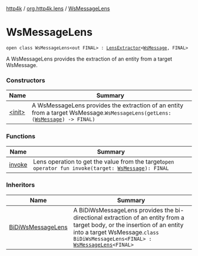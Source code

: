 [http4k](../../index.md) / [org.http4k.lens](../index.md) / [WsMessageLens](./index.md)

# WsMessageLens

`open class WsMessageLens<out FINAL> : `[`LensExtractor`](../-lens-extractor/index.md)`<`[`WsMessage`](../../org.http4k.websocket/-ws-message/index.md)`, FINAL>`

A WsMessageLens provides the extraction of an entity from a target WsMessage.

### Constructors

| Name | Summary |
|---|---|
| [&lt;init&gt;](-init-.md) | A WsMessageLens provides the extraction of an entity from a target WsMessage.`WsMessageLens(getLens: (`[`WsMessage`](../../org.http4k.websocket/-ws-message/index.md)`) -> FINAL)` |

### Functions

| Name | Summary |
|---|---|
| [invoke](invoke.md) | Lens operation to get the value from the target`open operator fun invoke(target: `[`WsMessage`](../../org.http4k.websocket/-ws-message/index.md)`): FINAL` |

### Inheritors

| Name | Summary |
|---|---|
| [BiDiWsMessageLens](../-bi-di-ws-message-lens/index.md) | A BiDiWsMessageLens provides the bi-directional extraction of an entity from a target body, or the insertion of an entity into a target WsMessage.`class BiDiWsMessageLens<FINAL> : `[`WsMessageLens`](./index.md)`<FINAL>` |
